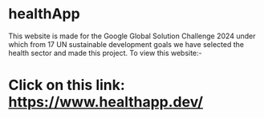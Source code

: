 # healthApp
This website is made for the Google Global Solution Challenge 2024 under which from 17 UN sustainable development goals we have selected the health sector and made this project.
To view this website:-
# Click on this link: https://www.healthapp.dev/
